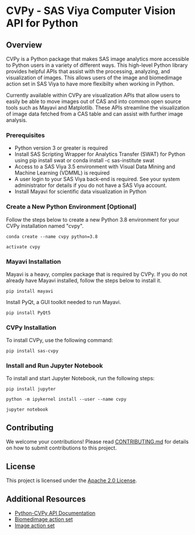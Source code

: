 # CVPy - SAS Viya Computer Vision API for Python

## Overview

CVPy is a Python package that makes SAS image analytics more accessible to Python users in a variety of different ways. This high-level Python library provides helpful APIs that assist with the processing, analyzing, and visualization of images. This allows users of the image and biomedimage action set in SAS Viya to have more flexibilty when working in Python.

Currently available within CVPy are visualization APIs that allow users to easily be able to move images out of CAS and into common open source tools such as Mayavi and Matplotlib. These APIs streamline the visualization of image data fetched from a CAS table and can assist with further image analysis.

### Prerequisites

- Python version 3 or greater is required
- Install SAS Scripting Wrapper for Analytics Transfer (SWAT) for Python using pip install swat or conda install -c sas-institute swat
- Access to a SAS Viya 3.5 environment with Visual Data Mining and Machine Learning (VDMML) is required
- A user login to your SAS Viya back-end is required. See your system administrator for details if you do not have a SAS Viya account.
- Install Mayavi for scientific data visualization in Python

### Create a New Python Environment [Optional]

Follow the steps below to create a new Python 3.8 environment for your CVPy installation named "cvpy".

`conda create --name cvpy python=3.8`

`activate cvpy`

### Mayavi Installation

Mayavi is a heavy, complex package that is required by CVPy. If you do not already have Mayavi installed, follow the steps below to install it.

`pip install mayavi`

Install PyQt, a GUI toolkit needed to run Mayavi.

`pip install PyQt5`

### CVPy Installation

To install CVPy, use the following command:

`pip install sas-cvpy`

### Install and Run Jupyter Notebook

To install and start Jupyter Notebook, run the following steps:

`pip install jupyter`

`python -m ipykernel install --user --name cvpy`

`jupyter notebook`

## Contributing

We welcome your contributions! Please read [CONTRIBUTING.md](CONTRIBUTING.md) for details on how to submit contributions to this project.

## License

This project is licensed under the [Apache 2.0 License](LICENSE).

## Additional Resources

* [Python-CVPy API Documentation](https://sassoftware.github.io/python-cvpy/)
* [Biomedimage action set](https://go.documentation.sas.com/?cdcId=pgmsascdc&cdcVersion=default&docsetId=casactml&docsetTarget=casactml_biomedimage_toc.htm)
* [Image action set](https://go.documentation.sas.com/?cdcId=pgmsascdc&cdcVersion=default&docsetId=casactml&docsetTarget=casactml_image_toc.htm)

